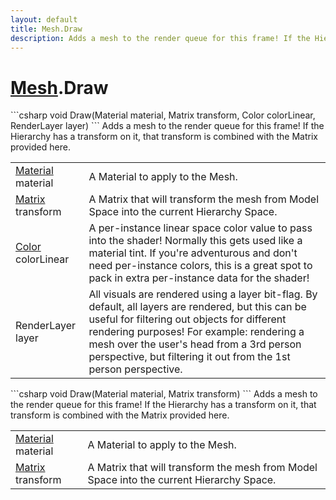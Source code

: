 ```yaml
---
layout: default
title: Mesh.Draw
description: Adds a mesh to the render queue for this frame! If the Hierarchy has a transform on it, that transform is combined with the Matrix provided here.
---
```

# [Mesh]({{site.url}}/Pages/Reference/Mesh.html).Draw

<div class='signature' markdown='1'>
```csharp
void Draw(Material material, Matrix transform, Color colorLinear, RenderLayer layer)
```
Adds a mesh to the render queue for this frame! If the
Hierarchy has a transform on it, that transform is combined with
the Matrix provided here.
</div>

|  |  |
|--|--|
|[Material]({{site.url}}/Pages/Reference/Material.html) material|A Material to apply to the Mesh.|
|[Matrix]({{site.url}}/Pages/Reference/Matrix.html) transform|A Matrix that will transform the mesh              from Model Space into the current Hierarchy Space.|
|[Color]({{site.url}}/Pages/Reference/Color.html) colorLinear|A per-instance linear space color value             to pass into the shader! Normally this gets used like a material             tint. If you're  adventurous and don't need per-instance colors,             this is a great spot to pack in extra per-instance data for the             shader!|
|RenderLayer layer|All visuals are rendered using a layer              bit-flag. By default, all layers are rendered, but this can be              useful for filtering out objects for different rendering              purposes! For example: rendering a mesh over the user's head from             a 3rd person perspective, but filtering it out from the 1st             person perspective.|

<div class='signature' markdown='1'>
```csharp
void Draw(Material material, Matrix transform)
```
Adds a mesh to the render queue for this frame! If the
Hierarchy has a transform on it, that transform is combined with
the Matrix provided here.
</div>

|  |  |
|--|--|
|[Material]({{site.url}}/Pages/Reference/Material.html) material|A Material to apply to the Mesh.|
|[Matrix]({{site.url}}/Pages/Reference/Matrix.html) transform|A Matrix that will transform the mesh              from Model Space into the current Hierarchy Space.|




